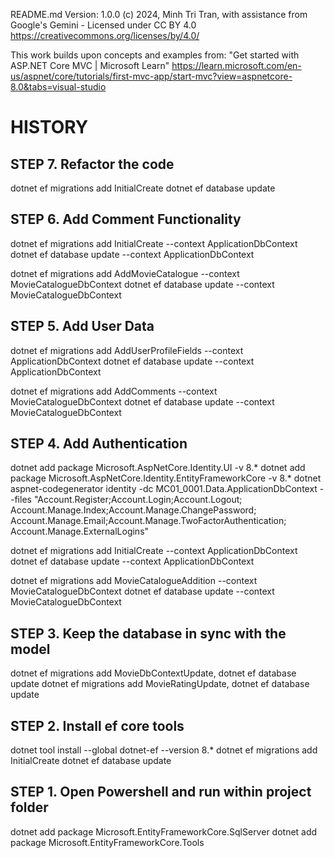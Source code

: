 ﻿README.md
Version: 1.0.0
(c) 2024, Minh Tri Tran, with assistance from Google's Gemini - Licensed under CC BY 4.0
https://creativecommons.org/licenses/by/4.0/

This work builds upon concepts and examples from:
"Get started with ASP.NET Core MVC | Microsoft Learn"
https://learn.microsoft.com/en-us/aspnet/core/tutorials/first-mvc-app/start-mvc?view=aspnetcore-8.0&tabs=visual-studio




HISTORY
=======

STEP 7. Refactor the code
-------------------------
dotnet ef migrations add InitialCreate
dotnet ef database update



STEP 6. Add Comment Functionality
---------------------
dotnet ef migrations add InitialCreate --context ApplicationDbContext
dotnet ef database update --context ApplicationDbContext

dotnet ef migrations add AddMovieCatalogue --context MovieCatalogueDbContext
dotnet ef database update --context MovieCatalogueDbContext



STEP 5. Add User Data
---------------------

dotnet ef migrations add AddUserProfileFields --context ApplicationDbContext
dotnet ef database update --context ApplicationDbContext

dotnet ef migrations add AddComments --context MovieCatalogueDbContext
dotnet ef database update --context MovieCatalogueDbContext

STEP 4. Add Authentication
--------------------------

dotnet add package Microsoft.AspNetCore.Identity.UI -v 8.*
dotnet add package Microsoft.AspNetCore.Identity.EntityFrameworkCore -v 8.*
dotnet aspnet-codegenerator identity -dc MC01_0001.Data.ApplicationDbContext --files 
	"Account.Register;Account.Login;Account.Logout;
	 Account.Manage.Index;Account.Manage.ChangePassword;
	 Account.Manage.Email;Account.Manage.TwoFactorAuthentication;
	 Account.Manage.ExternalLogins"

dotnet ef migrations add InitialCreate  --context ApplicationDbContext
dotnet ef database update --context ApplicationDbContext

dotnet ef migrations add MovieCatalogueAddition --context MovieCatalogueDbContext
dotnet ef database update --context MovieCatalogueDbContext

STEP 3. Keep the database in sync with the model
------------------------------------------------
dotnet ef migrations add MovieDbContextUpdate, dotnet ef database update
dotnet ef migrations add MovieRatingUpdate, dotnet ef database update

STEP 2. Install ef core tools
-----------------------------
dotnet tool install --global dotnet-ef --version 8.*
dotnet ef migrations add InitialCreate
dotnet ef database update

STEP 1. Open Powershell and run within project folder
-----------------------------------------------------
dotnet add package Microsoft.EntityFrameworkCore.SqlServer
dotnet add package Microsoft.EntityFrameworkCore.Tools
